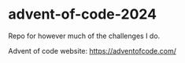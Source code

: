 # advent-of-code-2024
Repo for however much of the challenges I do.

Advent of code website: https://adventofcode.com/
